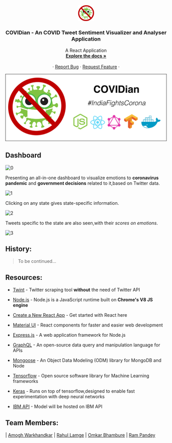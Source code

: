 <div  align="center">
    <img src="/client/src/media/logo.png?raw=true" width="50px">
</div>
<h3 align="center"> COVIDian - An COVID Tweet Sentiment Visualizer and Analyser Application </h3>
  <p align="center">
    A React Application
    <br />
    <a href="#"><strong> Explore the docs » </strong></a>
    <br />
    <br />
    ·
    <a href="#">Report Bug</a>
    ·
    <a href="#">Request Feature</a>
    ·
  </p>

![](/client/src/media/banner.png?raw=true "Merged")

## Dashboard

![0](https://github.com/SmartPracticeschool/SBSPS-Challenge-1800-Sentiment-Analysis-of-COVID-19-Tweets-Visualization-Dashboard/blob/amogh-ui/media/1.PNG)

Presenting an all-in-one dashboard to visualize emotions to **coronavirus pandemic** and **government decisions** related to it,based on Twitter data.

![1](https://github.com/SmartPracticeschool/SBSPS-Challenge-1800-Sentiment-Analysis-of-COVID-19-Tweets-Visualization-Dashboard/blob/amogh-ui/media/2.PNG)

Clicking on any state gives state-specific information.

![2](https://github.com/SmartPracticeschool/SBSPS-Challenge-1800-Sentiment-Analysis-of-COVID-19-Tweets-Visualization-Dashboard/blob/amogh-ui/media/3.PNG)

Tweets specific to the state are also seen,with their _scores on emotions_.

![3](https://github.com/SmartPracticeschool/SBSPS-Challenge-1800-Sentiment-Analysis-of-COVID-19-Tweets-Visualization-Dashboard/blob/amogh-ui/media/4.PNG)

## History:

> To be continued...

## Resources:

- [Twint](https://github.com/twintproject/twint) - Twitter scraping tool **without** the need of Twitter API

- [Node.js](https://nodejs.org/en/) - Node.js is a JavaScript runtime built on **Chrome's V8 JS engine**

- [Create a New React App](https://reactjs.org/docs/create-a-new-react-app.html) - Get started with React here

- [Material UI](https://material-ui.com/) - React components for faster and easier web development

- [Express.js](https://expressjs.com/) - A web application framework for Node.js

- [GraphQL](https://graphql.org/) - An open-source data query and manipulation language for APIs

- [Mongoose](https://mongoosejs.com/docs/) - An Object Data Modeling (ODM) library for MongoDB and Node

- [Tensorflow](https://www.tensorflow.org/) - Open source software library for Machine Learning frameworks

- [Keras](https://keras.io/) - Runs on top of tensorflow,designed to enable fast experimentation with deep neural networks

- [IBM API](https://www.ibm.com/in-en/cloud/api-connect) - Model will be hosted on IBM API

## Team Members:

| [Amogh Warkhandkar](https://github.com/amogh-w) | [Rahul Lamge](https://github.com/rlamge) | [Omkar Bhambure](https://github.com/blablabluomie) | [Ram Pandey](https://github.com/rampa2510)
